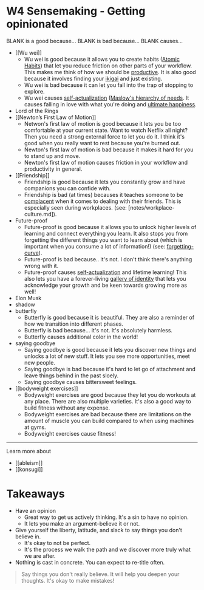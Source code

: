 # W4 Sensemaking - Getting opinionated
BLANK is a good because...
BLANK is bad because...
BLANK causes...

- [[Wu wei]]
	- Wu wei is good because it allows you to create habits ([Atomic Habits](notes/atomic-habits.md)) that let you reduce friction on other parts of your workflow. This makes me think of how we should be [productive](moc/productivity.md). It is also good because it involves finding your [ikigai](notes/ikigai.md) and just existing.
	- Wu wei is bad because it can let you fall into the trap of stopping to explore.
	- Wu wei causes [self-actualization](notes/self-actualization.md) ([Maslow's hierarchy of needs](notes/maslow-hierarchy.md). It causes falling in love with what you're doing and [ultimate happiness](notes/happines.md).
- Lord of the Rings
- [[Newton’s First Law of Motion]]
	- Netwon's first law of motion is good because it lets you be too comfortable at your current state. Want to watch Netflix all night? Then you need a strong external force to let you do it. I think it's good when you really want to rest because you're burned out.
	- Newton's first law of motion is bad because it makes it hard for you to stand up and move.
	- Newton's first law of motion causes friction in your workflow and productivity in general.
- [[Friendship]]
	- Friendship is good because it lets you constantly grow and have companions you can confide with.
	- Friendship is bad (at times) becauses it teaches someone to be [complacent](notes/complancency.md) when it comes to dealing with their friends. This is especially seen during workplaces. (see: [notes/workplace-culture.md]).
- Future-proof
	- Future-proof is good because it allows you to unlock higher levels of learning and connect everything you learn. It also stops you from forgetting the different things you want to learn about (which is important when you consume a lot of information!) (see: [forgetting-curve](notes/sources/books/book-notes/forgetting-curve)).
	- Future-proof is bad because.. it's not. I don't think there's anything wrong with it.
	- Future-proof causes [self-actualization](notes/self-actualization.md) and lifetime learning! This also lets you have a forever-living [gallery of identity](notes/gallery-of-identity.md) that lets you acknowledge your growth and be keen towards growing more as well! 
- Elon Musk
- shadow
- butterfly
	- Butterfly is good because it is beautiful. They are also a reminder of how we transition into different phases.
	- Butterfly is bad because... it's not. It's absolutely harmless.
	- Butterfly causes additional color in the world!
- saying goodbye
	- Saying goodbye is good because it lets you discover new things and unlocks a lot of new stuff. It lets you see more opportunities, meet new people.
	- Saying goodbye is bad because it's hard to let go of attachment and leave things behind in the past sloely.
	- Saying goodbye causes bittersweet feelings.
- [[bodyweight exercises]]
	- Bodyweight exercises are good because they let you do workouts at any place. There are also multiple varieties. It's also a good way to build fitness without any expense.
	- Bodyweight exercises are bad because there are limitations on the amount of muscle you can build compared to when using machines at gyms.
	- Bodyweight exercises cause fitness!

---
Learn more about
- [[ableism]]
- [[konsugi]]

# Takeaways
- Have an opinion
	- Great way to get us actively thinking. It's a sin to have no opinion.
	- It lets you make an argument–believe it or not.
- Give yourself the liberty, latitude, and slack to say things you don't believe in.
	- It's okay to not be perfect.
	- It's the process we walk the path and we discover more truly what we are after.
- Nothing is cast in concrete. You can expect to re-title often.

> Say things you don't really believe. It will help you deepen your thoughts. It's okay to make mistakes!
